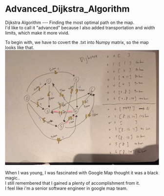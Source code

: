 # Advanced_Dijkstra_Algorithm
Dijkstra Algorithm --- Finding the most optimal path on the map.  
I'd like to call it "advanced" because I also added transportation and width limits, which make it more vivid.

To begin with, we have to covert the .txt into Numpy matrix, so the map looks like that.
![image](https://github.com/derrickroselight/Advanced_Dijkstra_Algorithm/blob/master/Dijkstra_map.jpg)








When I was young, I was fascinated with Google Map thought it was a black magic..  
I still remembered that I gained a plenty of accomplishment from it.  
I feel like i'm a senior software engineer in google map team.

